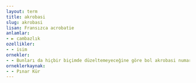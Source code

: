 ```yaml
---
layout: term
title: akrobasi
slug: akrobasi
lisan: Fransızca acrobatie
anlamlar:
- ► cambazlık
ozellikler:
- - isim
ornekler:
- - Bunları da hiçbir biçimde düzeltemeyeceğine göre bol akrobasi numarası yapıyordu Beyhan’a.
orneklerkaynak:
- - Pınar Kür
---
```

